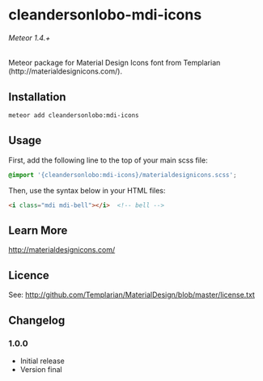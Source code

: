 # cleandersonlobo-mdi-icons

<h6>Meteor 1.4.+</h6>
Meteor package for Material Design Icons font from Templarian (http://materialdesignicons.com/).

## Installation

```bash
meteor add cleandersonlobo:mdi-icons
```

## Usage

First, add the following line to the top of your main scss file:

```scss
@import '{cleandersonlobo:mdi-icons}/materialdesignicons.scss';
```

Then, use the syntax below in your HTML files:
```html
<i class="mdi mdi-bell"></i>  <!-- bell -->
```

## Learn More

http://materialdesignicons.com/

## Licence

See: http://github.com/Templarian/MaterialDesign/blob/master/license.txt

## Changelog


### 1.0.0

- Initial release
- Version final
